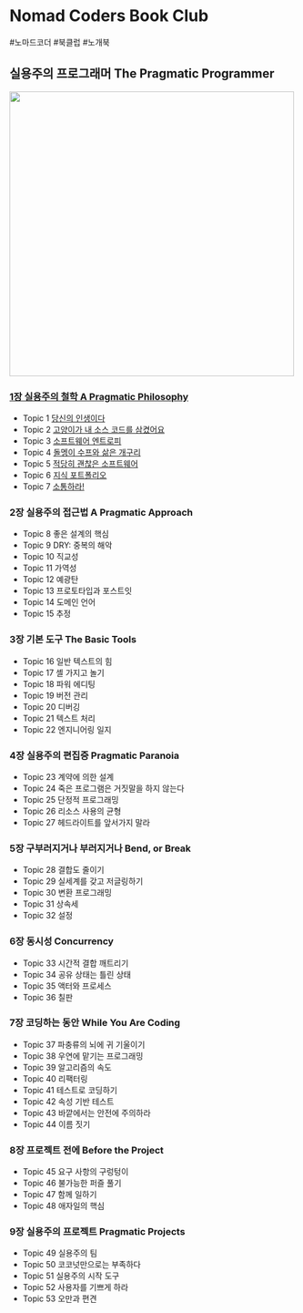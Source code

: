 # Nomad Coders Book Club

#노마드코더 #북클럽 #노개북

## 실용주의 프로그래머 The Pragmatic Programmer

<img src="https://user-images.githubusercontent.com/75408145/158797746-325b540f-8899-490f-b013-a90908fa5b15.png" width="500" />

### [1장 실용주의 철학 A Pragmatic Philosophy](/1-a-pragmaitc-philosophy/overview.md)

- Topic 1 [당신의 인생이다](/1-a-pragmaitc-philosophy/topic1.md)
- Topic 2 [고양이가 내 소스 코드를 삼켰어요](/1-a-pragmaitc-philosophy/topic2.md)
- Topic 3 [소프트웨어 엔트로피](/1-a-pragmaitc-philosophy/topic3.md)
- Topic 4 [돌멩이 수프와 삶은 개구리](/1-a-pragmaitc-philosophy/topic4.md)
- Topic 5 [적당히 괜찮은 소프트웨어](/1-a-pragmaitc-philosophy/topic5.md)
- Topic 6 [지식 포트폴리오](/1-a-pragmaitc-philosophy/topic6.md)
- Topic 7 [소통하라!](/1-a-pragmaitc-philosophy/topic7.md)

### 2장 실용주의 접근법 A Pragmatic Approach

- Topic 8 좋은 설계의 핵심
- Topic 9 DRY: 중복의 해악
- Topic 10 직교성
- Topic 11 가역성
- Topic 12 예광탄
- Topic 13 프로토타입과 포스트잇
- Topic 14 도메인 언어
- Topic 15 추정

### 3장 기본 도구 The Basic Tools

- Topic 16 일반 텍스트의 힘
- Topic 17 셸 가지고 놀기
- Topic 18 파워 에디팅
- Topic 19 버전 관리
- Topic 20 디버깅
- Topic 21 텍스트 처리
- Topic 22 엔지니어링 일지

### 4장 실용주의 편집증 Pragmatic Paranoia

- Topic 23 계약에 의한 설계
- Topic 24 죽은 프로그램은 거짓말을 하지 않는다
- Topic 25 단정적 프로그래밍
- Topic 26 리소스 사용의 균형
- Topic 27 헤드라이트를 앞서가지 말라

### 5장 구부러지거나 부러지거나 Bend, or Break

- Topic 28 결합도 줄이기
- Topic 29 실세계를 갖고 저글링하기
- Topic 30 변환 프로그래밍
- Topic 31 상속세
- Topic 32 설정

### 6장 동시성 Concurrency

- Topic 33 시간적 결합 깨트리기
- Topic 34 공유 상태는 틀린 상태
- Topic 35 액터와 프로세스
- Topic 36 칠판

### 7장 코딩하는 동안 While You Are Coding

- Topic 37 파충류의 뇌에 귀 기울이기
- Topic 38 우연에 맡기는 프로그래밍
- Topic 39 알고리즘의 속도
- Topic 40 리팩터링
- Topic 41 테스트로 코딩하기
- Topic 42 속성 기반 테스트
- Topic 43 바깥에서는 안전에 주의하라
- Topic 44 이름 짓기

### 8장 프로젝트 전에 Before the Project

- Topic 45 요구 사항의 구렁텅이
- Topic 46 불가능한 퍼즐 풀기
- Topic 47 함께 일하기
- Topic 48 애자일의 핵심

### 9장 실용주의 프로젝트 Pragmatic Projects

- Topic 49 실용주의 팀
- Topic 50 코코넛만으로는 부족하다
- Topic 51 실용주의 시작 도구
- Topic 52 사용자를 기쁘게 하라
- Topic 53 오만과 편견

